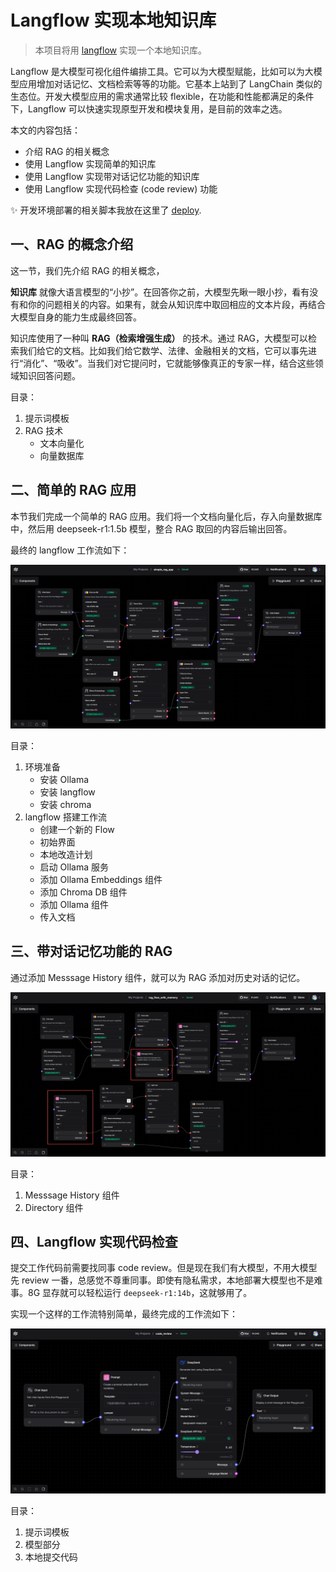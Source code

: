 # Langflow 实现本地知识库

> 本项目将用 <a href="https://github.com/langflow-ai/langflow" target="_blank">langflow</a> 实现一个本地知识库。

Langflow 是大模型可视化组件编排工具。它可以为大模型赋能，比如可以为大模型应用增加对话记忆、文档检索等等的功能。它基本上站到了 LangChain 类似的生态位。开发大模型应用的需求通常比较 flexible，在功能和性能都满足的条件下，Langflow 可以快速实现原型开发和模块复用，是目前的效率之选。

本文的内容包括：

- 介绍 RAG 的相关概念
- 使用 Langflow 实现简单的知识库
- 使用 Langflow 实现带对话记忆功能的知识库
- 使用 Langflow 实现代码检查 (code review) 功能

✨ 开发环境部署的相关脚本我放在这里了 [deploy](/deploy).


## 一、RAG 的概念介绍

这一节，我们先介绍 RAG 的相关概念，

**知识库** 就像大语言模型的“小抄”。在回答你之前，大模型先瞅一眼小抄，看有没有和你的问题相关的内容。如果有，就会从知识库中取回相应的文本片段，再结合大模型自身的能力生成最终回答。

知识库使用了一种叫 **RAG（检索增强生成）** 的技术。通过 RAG，大模型可以检索我们给它的文档。比如我们给它数学、法律、金融相关的文档，它可以事先进行“消化”、“吸收”。当我们对它提问时，它就能够像真正的专家一样，结合这些领域知识回答问题。

目录：

1. 提示词模板
2. RAG 技术
    - 文本向量化
    - 向量数据库


## 二、简单的 RAG 应用

本节我们完成一个简单的 RAG 应用。我们将一个文档向量化后，存入向量数据库中，然后用 deepseek-r1:1.5b 模型，整合 RAG 取回的内容后输出回答。

最终的 langflow 工作流如下：

![](/img/simple_rag_app.jpg)

目录：

1. 环境准备
    - 安装 Ollama
    - 安装 langflow
    - 安装 chroma
2. langflow 搭建工作流
    - 创建一个新的 Flow
    - 初始界面
    - 本地改造计划
    - 启动 Ollama 服务
    - 添加 Ollama Embeddings 组件
    - 添加 Chroma DB 组件
    - 添加 Ollama 组件
    - 传入文档


## 三、带对话记忆功能的 RAG

通过添加 Messsage History 组件，就可以为 RAG 添加对历史对话的记忆。

![](/img/rag_flow_with_memory.jpg)

目录：

1. Messsage History 组件
2. Directory 组件


## 四、Langflow 实现代码检查

提交工作代码前需要找同事 code review。但是现在我们有大模型，不用大模型先 review 一番，总感觉不尊重同事。即使有隐私需求，本地部署大模型也不是难事。8G 显存就可以轻松运行 `deepseek-r1:14b`，这就够用了。

实现一个这样的工作流特别简单，最终完成的工作流如下：

![](/img/code_review.jpg)

目录：

1. 提示词模板
2. 模型部分
3. 本地提交代码
